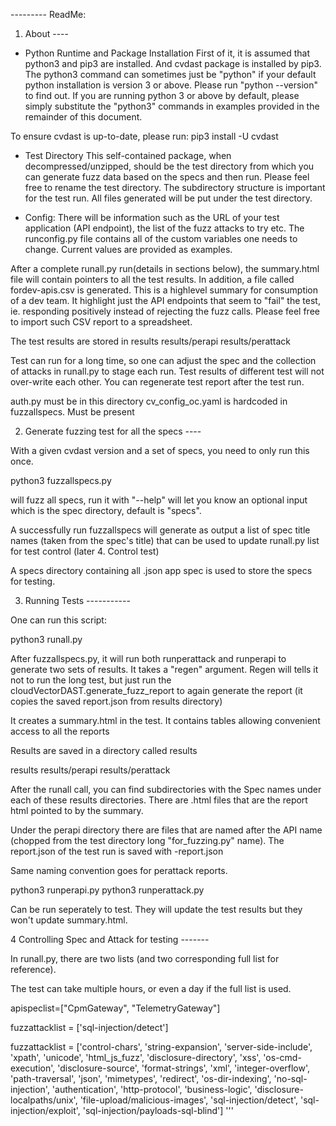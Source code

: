 
--------- ReadMe:

1. About ----

* Python Runtime and Package Installation
First of it, it is assumed that python3 and pip3 are installed. And
cvdast package is installed by pip3. The python3 command can sometimes
just be "python" if your default python installation is version 3 or above.
Please run "python --version" to find out. If you are running python 3 or above
by default, please simply substitute the "python3" commands in examples provided
in the remainder of this document.

To ensure cvdast is up-to-date, please run:
   pip3 install -U cvdast

* Test Directory
This self-contained package, when decompressed/unzipped, should be the
test directory from which you can generate fuzz data based on the specs
and then run. Please feel free to rename the test directory. The
subdirectory structure is important for the test run. All files generated
will be put under the test directory.

* Config: 
There will be information such as the URL of your test application (API endpoint),
the list of the fuzz attacks to try etc. The runconfig.py file contains
all of the custom variables one needs to change. Current values are provided
as examples. 

After a complete runall.py run(details in sections below), the summary.html
file will contain pointers to all the test results. In addition, a file called
fordev-apis.csv is generated. This is a highlevel summary for consumption of a
dev team. It highlight just the API endpoints that seem to "fail" the test, ie.
responding positively instead of rejecting the fuzz calls. Please feel free to
import such CSV report to a spreadsheet. 

The test results are stored in
    results
    results/perapi
    results/perattack

Test can run for a long time, so one can adjust the spec and the
collection of attacks in runall.py to stage each run. Test results
of different test will not over-write each other. You can regenerate
test report after the test run.

auth.py must be in this directory
cv_config_oc.yaml is hardcoded in fuzzallspecs. Must be present

2. Generate fuzzing test for all the specs ----

With a given cvdast version and a set of specs, you need to only run
this once.

python3 fuzzallspecs.py 

will fuzz all specs, run it with "--help" will let you know an optional input
which is the spec directory, default is "specs".

A successfully run fuzzallspecs will generate as output a list of spec
title names (taken from the spec's title) that can be used to update runall.py
list for test control (later 4. Control test)

A specs directory containing all .json app spec is used to store the
specs for testing. 

3. Running Tests -----------

One can run this script: 

 python3 runall.py

After fuzzallspecs.py, it will run both runperattack and runperapi to generate
two sets of results. It takes a "regen" argument. Regen will tells it not to
run the long test, but just run the cloudVectorDAST.generate_fuzz_report to
again generate the report (it copies the saved report.json from results
directory)

It creates a summary.html in the test. It contains tables allowing convenient
access to all the reports

Results are saved in a directory called results

  results
    results/perapi
    results/perattack

After the runall call, you can find subdirectories with the Spec names under
each of these results directories.
There are .html files that are the report html pointed to by the summary.

Under the perapi directory there are files that are named after the API
name (chopped from the test directory long "for_fuzzing.py" name). The
report.json of the test run is saved with <apiname>-report.json

Same naming convention goes for perattack reports.


python3 runperapi.py
python3 runperattack.py

Can be run seperately to test. They will update the test results but they won't
update summary.html. 


4 Controlling Spec and Attack for testing -------

In runall.py, there are two lists
(and two corresponding full list for reference).

The test can take multiple hours, or even a day if the full list is used.


apispeclist=["CpmGateway",
          "TelemetryGateway"]

fuzzattacklist = ['sql-injection/detect']

fuzzattacklist = ['control-chars', 'string-expansion', 'server-side-include',
                  'xpath', 'unicode', 'html_js_fuzz', 'disclosure-directory',
                  'xss', 'os-cmd-execution', 'disclosure-source',
                  'format-strings', 'xml', 'integer-overflow',
                  'path-traversal', 'json', 'mimetypes', 'redirect',
                  'os-dir-indexing', 'no-sql-injection', 'authentication',
                  'http-protocol', 'business-logic',
                  'disclosure-localpaths/unix',
                  'file-upload/malicious-images',
                  'sql-injection/detect',
                  'sql-injection/exploit',
                  'sql-injection/payloads-sql-blind']
'''
